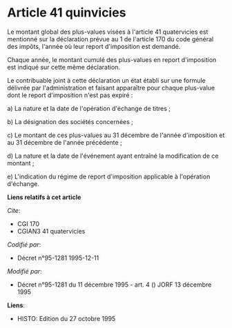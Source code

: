 # Article 41 quinvicies

Le montant global des plus-values visées à l'article 41 quatervicies est mentionné sur la déclaration prévue au 1 de
l'article 170 du code général des impôts, l'année où leur report d'imposition est demandé.

Chaque année, le montant cumulé des plus-values en report d'imposition est indiqué sur cette même déclaration.

Le contribuable joint à cette déclaration un état établi sur une formule délivrée par l'administration et faisant apparaître
pour chaque plus-value dont le report d'imposition n'est pas expiré :

a) La nature et la date de l'opération d'échange de titres ;

b) La désignation des sociétés concernées ;

c) Le montant de ces plus-values au 31 décembre de l'année d'imposition et au 31 décembre de l'année précédente ;

d) La nature et la date de l'événement ayant entraîné la modification de ce montant ;

e) L'indication du régime de report d'imposition applicable à l'opération d'échange.

**Liens relatifs à cet article**

_Cite_:

  - CGI 170
  - CGIAN3 41 quatervicies

_Codifié par_:

  - Décret n°95-1281 1995-12-11

_Modifié par_:

  - Décret n°95-1281 du 11 décembre 1995 - art. 4 () JORF 13 décembre 1995

**Liens**:

  - HISTO: Edition du 27 octobre 1995
